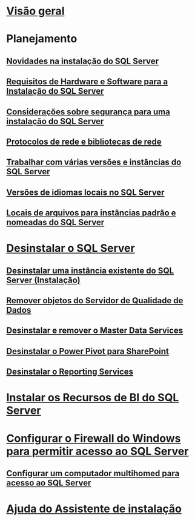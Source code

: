 # [Visão geral](planning-a-sql-server-installation.md)

# Planejamento
## [Novidades na instalação do SQL Server](what-s-new-in-sql-server-installation.md)  
## [Requisitos de Hardware e Software para a Instalação do SQL Server](hardware-and-software-requirements-for-installing-sql-server.md)  
## [Considerações sobre segurança para uma instalação do SQL Server](security-considerations-for-a-sql-server-installation.md)  
## [Protocolos de rede e bibliotecas de rede](network-protocols-and-network-libraries.md)  
## [Trabalhar com várias versões e instâncias do SQL Server](work-with-multiple-versions-and-instances-of-sql-server.md)  
## [Versões de idiomas locais no SQL Server](local-language-versions-in-sql-server.md)  
## [Locais de arquivos para instâncias padrão e nomeadas do SQL Server](file-locations-for-default-and-named-instances-of-sql-server.md)  

# [Desinstalar o SQL Server](uninstall-sql-server.md)  
## [Desinstalar uma instância existente do SQL Server (Instalação)](uninstall-an-existing-instance-of-sql-server-setup.md)  
## [Remover objetos do Servidor de Qualidade de Dados](remove-data-quality-server-objects.md)  
## [Desinstalar e remover o Master Data Services](uninstall-and-remove-master-data-services.md)  
## [Desinstalar o Power Pivot para SharePoint](uninstall-power-pivot-for-sharepoint.md)  
## [Desinstalar o Reporting Services](uninstall-reporting-services.md)  

# [Instalar os Recursos de BI do SQL Server](install-sql-server-business-intelligence-features.md)

# [Configurar o Firewall do Windows para permitir acesso ao SQL Server](configure-the-windows-firewall-to-allow-sql-server-access.md)  
## [Configurar um computador multihomed para acesso ao SQL Server](configure-a-multi-homed-computer-for-sql-server-access.md)  
# [Ajuda do Assistente de instalação](instance-configuration.md)
